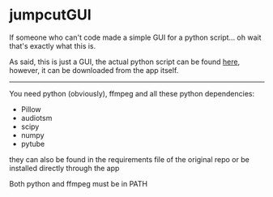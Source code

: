 # jumpcutGUI

If someone who can't code made a simple GUI for a python script... oh wait that's exactly what this is.

As said, this is just a GUI, the actual python script can be found [here](https://github.com/carykh/jumpcutter "here"), however, it can be downloaded from the app itself.

------------
You need python (obviously), ffmpeg and all these python dependencies:
- Pillow
- audiotsm
- scipy
- numpy
- pytube

they can also be found in the requirements file of the original repo or be installed directly through the app

Both python and ffmpeg must be in PATH
